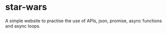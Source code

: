 # star-wars

A simple website to practise the use of APIs, json, promise, async functions and async loops.